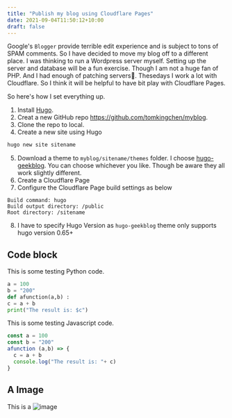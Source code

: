 ```yaml
---
title: "Publish my blog using Cloudflare Pages"
date: 2021-09-04T11:50:12+10:00
draft: false
---
```


Google's `Blogger` provide terrible edit experience and is subject to tons of SPAM comments. So I have decided to move my blog off to a different place. I was thinking to run a Wordpress server myself. Setting up the server and database will be a fun exercise. Though I am not a huge fan of PHP. And I had enough of patching servers🤮. Thesedays I work a lot with Cloudflare. So I think it will be helpful to have bit play with Cloudflare Pages.

So here's how I set everything up.
1. Install [Hugo](gohugo.io).
2. Creat a new GitHub repo https://github.com/tomkingchen/myblog.
3. Clone the repo to local.
4. Create a new site using Hugo
```bash
hugo new site sitename
```
5. Download a theme to `myblog/sitename/themes` folder. I choose [hugo-geekblog](https://themes.gohugo.io/themes/hugo-geekblog/). You can choose whichever you like. Though be aware they all work slightly different.
6. Create a Cloudflare Page
7. Configure the Cloudflare Page build settings as below
```
Build command: hugo
Build output directory: /public
Root directory: /sitename
```
8. I have to specify Hugo Version as `hugo-geekblog` theme only supports hugo version 0.65+

## Code block
This is some testing Python code.
```python
a = 100
b = "200"
def afunction(a,b) :
c = a + b
print("The result is: $c")

```
This is some testing Javascript code.
```javascript
const a = 100
const b = "200"
afunction (a,b) => {
  c = a + b
  console.log("The result is: "+ c)
}
```

## A Image

This is a ![image](https://tomking-blog-files.s3.ap-southeast-2.amazonaws.com/27-06-2021/analytic.png)

